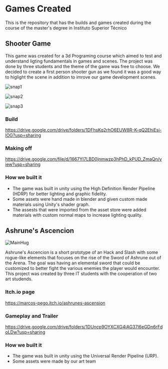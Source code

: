 # Games Created

This is the repository that has the builds and games created during the course of the master's degree in Instituto Superior Técnico

## Shooter Game

This game was created for a 3d Programing course which aimed to test and understand ligting fundamentals in games and scenes. The project was done by three students and the theme of the game was free to choose. We decided to create a first person shooter gun as we found it was a good way to higlight the scene in addition to imrove our game development scenes.

![snap1](https://user-images.githubusercontent.com/24237112/152073779-568cf2bf-6d84-42df-84be-daa4f2648fca.png)

![snap2](https://user-images.githubusercontent.com/24237112/152073787-258954c6-9b6e-4bef-8917-c75b24d78df7.png)

![snap3](https://user-images.githubusercontent.com/24237112/152073796-0bd611db-b8ae-4363-9c85-cf07682a1e6a.png)

### Build 

https://drive.google.com/drive/folders/1DFhsKq2rhO6EUW8R-K-qQ2EhiEsi-lOG?usp=sharing

### Making off

https://drive.google.com/file/d/1667YI7LBD0jnmwzp3hPhD_kPUD_ZmaQn/view?usp=sharing

### How we built it

* The game was built in unity using the High Definition Render Pipeline (HDRP) for better lighting and graphic fidelity.
* Some assets were hand made in blender and given custom made materials using Unity's shader graph.
* The assests that were imported from the asset store were added materials with custom normal maps to increase lighting quality.

 
 
 ## Ashrune's Ascencion
 
 ![MainHug](https://img.itch.zone/aW1hZ2UvMTA1OTcwMy82MDY1NDc1LnBuZw==/original/6hUx5%2F.png)
 
 Ashrune's Ascencion is a short prototype of an Hack and Slash with some rogue-like elements that focuses on the rise of the Sword of Ashrune out of the Arena.
 The goal was having an elemental sword that could be customized to better fight the various enemies the player would encounter.
 This project was created by three IT students with the cooperation of two art studends.
 
  ### Itch.io page
 
 https://marcos-pego.itch.io/ashrunes-ascension
 
 ### Gameplay and Trailer
 
 https://drive.google.com/drive/folders/1DUncp9OYXCXG4iAG37l6eGDn6rFdoLDw?usp=sharing
 
 ### How we built it

* The game was built in unity using the Universal Render Pipeline (URP).
* Some assets were made by our art team
 
